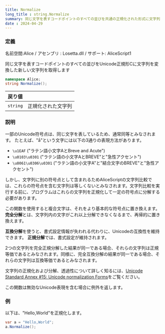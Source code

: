 ```yaml
---
title: Normalize
long_title : string.Normalize
summary: 同じ文字を表すコードポイントのすべての並びを共通の正規化された形式に文字列を変換した新しい文字列を取得します
date : 2024-04-29
---
```

### 定義
名前空間:Alice / アセンブリ : Losetta.dll / サポート: AliceScript1

同じ文字を表すコードポイントのすべての並びをUnicode正規形Cに文字列を変換した新しい文字列を取得します

```cs title="AliceScript"
namespace Alice;
string Normalize();
```

|戻り値| |
|-|-|
|`string`|正規化された文字列|

### 説明
一部のUnicode符号点は、同じ文字を表しているため、通常同等とみなされます。
たとえば、"ắ"という文字には以下の3通りの表現方法があります。

- `\u1EAF` ("ラテン語小文字AとBreve and Acute")
- `\u0103\u0301` ("ラテン語の小文字AとBREVE"と"急性アクセント")
- `\u0061\u0306\u0301` ("ラテン語の小文字A"と"結合文字のBREVE"と"急性アクセント")

しかし、文字列に別の符号点として含まれるためAliceScriptの文字列比較では、これらの符号点を含む文字列は等しくないとみなされます。文字列比較を実行する前に、プログラムはこれらの文字列を正規化して一定の符号点に分解する必要があります。

この関数を使用すると複合文字は、それをより基本的な符号点に置き換えます。**完全分解**とは、文字列内の文字がこれ以上分解できなくなるまで、再帰的に置き換えます。

**互換分解**を使うと、書式設定情報が失われる代わりに、Unicodeの互換性を維持できます。
**正規分解**では、書式設定が維持されます。

2つの文字列を完全正規分解した結果が同一である場合、それらの文字列は正規等価であるとみなされます。同様に、完全互換分解の結果が同一である場合、それらの文字列は互換等価であるとみなされます。

文字列の正規化および分解、透過性について詳しく知るには、[Unicode Standard Annex #15: Unicode normalization Forms](https://unicode.org/reports/tr15/)をご覧ください。

この関数は無効なUnicode表現を含む場合に例外を返します。

### 例
以下は、"Hello,World"を正規化します。

```cs title="AliceScript"
var a = "Hello,World";
a.Normalize();
```
